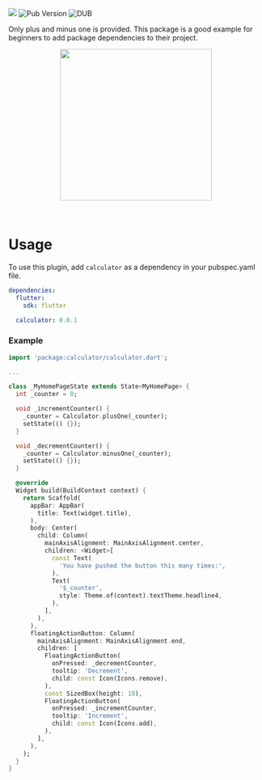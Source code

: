 ![](https://github.com/adbr-dev/calculator/actions/workflows/dart.yml/badge.svg)
![Pub Version](https://img.shields.io/pub/v/calculator)
![DUB](https://img.shields.io/dub/l/calculator)

Only plus and minus one is provided. This package is a good example for beginners to add package dependencies to their project.

<p align="center"><img src="https://velog.velcdn.com/images/adbr/post/1958e383-bc8e-40b1-8f5d-61ec0c9915f7/image.gif" width="300px"></p>

</br>

# Usage
To use this plugin, add `calculator` as a dependency in your pubspec.yaml file.

```yaml
dependencies:
  flutter:
    sdk: flutter

  calculator: 0.0.1
```

### Example

```dart
import 'package:calculator/calculator.dart';

...

class _MyHomePageState extends State<MyHomePage> {
  int _counter = 0;

  void _incrementCounter() {
    _counter = Calculator.plusOne(_counter);
    setState(() {});
  }

  void _decrementCounter() {
    _counter = Calculator.minusOne(_counter);
    setState(() {});
  }

  @override
  Widget build(BuildContext context) {
    return Scaffold(
      appBar: AppBar(
        title: Text(widget.title),
      ),
      body: Center(
        child: Column(
          mainAxisAlignment: MainAxisAlignment.center,
          children: <Widget>[
            const Text(
              'You have pushed the button this many times:',
            ),
            Text(
              '$_counter',
              style: Theme.of(context).textTheme.headline4,
            ),
          ],
        ),
      ),
      floatingActionButton: Column(
        mainAxisAlignment: MainAxisAlignment.end,
        children: [
          FloatingActionButton(
            onPressed: _decrementCounter,
            tooltip: 'Decrement',
            child: const Icon(Icons.remove),
          ),
          const SizedBox(height: 10),
          FloatingActionButton(
            onPressed: _incrementCounter,
            tooltip: 'Increment',
            child: const Icon(Icons.add),
          ),
        ],
      ),
    );
  }
}

```
